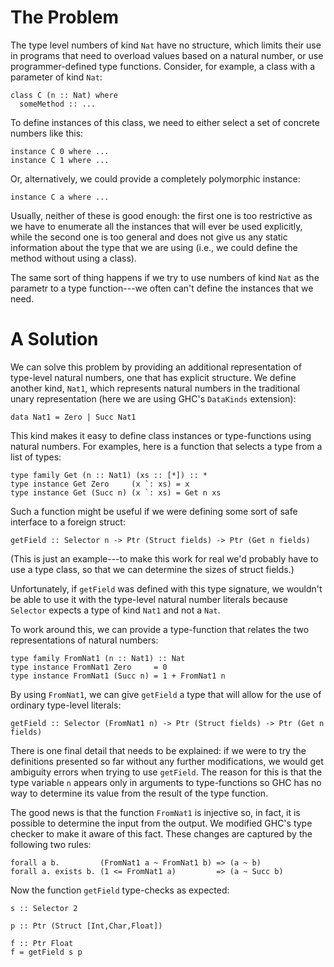 # The Problem


The type level numbers of kind `Nat` have no structure,
which limits their use in programs that need to overload
values based on a natural number, or use programmer-defined
type functions.  Consider, for example, a class with a
parameter of kind `Nat`:

```wiki
class C (n :: Nat) where
  someMethod :: ...
```


To define instances of this class, we need to either select
a set of concrete numbers like this:

```wiki
instance C 0 where ...
instance C 1 where ...
```


Or, alternatively, we could provide a completely polymorphic instance:

```wiki
instance C a where ...
```


Usually, neither of these is good enough:  the first one is too restrictive as we
have to enumerate all the instances that will ever be used explicitly, while the
second one is too general and does not give us any static information about the
type that we are using (i.e., we could define the method without using a class).


The same sort of thing happens if we try to use numbers of kind `Nat` as the parametr
to a type function---we often can't define the instances that we need.

# A Solution


We can solve this problem by providing an additional representation of type-level natural numbers,
one that has explicit structure.  We define another kind, `Nat1`, which represents natural numbers
in the traditional unary representation (here we are using GHC's `DataKinds` extension):

```wiki
data Nat1 = Zero | Succ Nat1
```


This kind makes it easy to define class instances or type-functions using natural numbers.
For examples, here is a function that selects a type from a list of types:

```wiki
type family Get (n :: Nat1) (xs :: [*]) :: *
type instance Get Zero     (x `: xs) = x
type instance Get (Succ n) (x `: xs) = Get n xs
```


Such a function might be useful if we were defining some sort of safe interface
to a foreign struct:

```wiki
getField :: Selector n -> Ptr (Struct fields) -> Ptr (Get n fields)
```


(This is just an example---to make this work for real we'd probably
have to use a type class, so that we can determine the sizes of struct fields.)


Unfortunately, if `getField` was defined with this type signature, we
wouldn't be able to use it with the type-level natural number literals
because `Selector` expects a type of kind `Nat1` and not a `Nat`.


To work around this, we can provide a type-function that relates the
two representations of natural numbers:

```wiki
type family FromNat1 (n :: Nat1) :: Nat
type instance FromNat1 Zero     = 0
type instance FromNat1 (Succ n) = 1 + FromNat1 n
```


By using `FromNat1`, we can give `getField` a type that will allow
for the use of ordinary type-level literals:

```wiki
getField :: Selector (FromNat1 n) -> Ptr (Struct fields) -> Ptr (Get n fields)
```


There is one final detail that needs to be explained: if we were to try the
definitions presented so far without any further modifications, we would get
ambiguity errors when trying to use `getField`.   The reason for this is that
the type variable `n` appears only in arguments to type-functions so GHC
has no way to determine its value from the result of the type function.


The good news is that the function `FromNat1` is injective so, in fact,
it is possible to determine the input from the output.  We modified GHC's
type checker to make it aware of this fact.  These changes are captured
by the following two rules:

```wiki
forall a b.         (FromNat1 a ~ FromNat1 b) => (a ~ b)
forall a. exists b. (1 <= FromNat1 a)         => (a ~ Succ b)
```


Now the function `getField` type-checks as expected:

```wiki
s :: Selector 2

p :: Ptr (Struct [Int,Char,Float])

f :: Ptr Float
f = getField s p
```